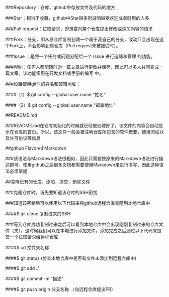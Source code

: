 ###Repository：仓库，github中存放文件及代码的地方

###Star：相当于收藏，github中Star越多则说明越受欢迎或者时用的人多

###Pull request：拉取请求，即想要向某个仓库提出修改或添加内容的请求

###Fork：分支，即从原仓库复制创建一个属于我自己的分支，改动只会出现在这个Fork上，不会影响到原仓库（Pull request未被接受时）。

###Issue ：是将一个任务或问题分配给一个 Issue 进行追踪和管理 的功能。

###Wiki：任何人都能随时对一篇文章进行更改并保存，因此可以多人共同完成一篇文章。该功能常用在开发文档或手册的编写 中。

###设置使用git时的姓名和邮箱地址：

####（1）$ git config --global user.name "姓名"

####（2）$ git config --global user.name "邮箱地址"

##README.md

###README.md在仓库初始化的时候就已经被创建好了，该文件的内容会自动显示在仓库的首页。所以，该文件一般会被注明仓库所包含的软件概要，使用流程以及许可协议等信息

##github Flavored Markdown

###该语法与Markdown语法很相似，因此只需要按原来的Markdown语法进行描述即可。使用github之后很多文档都需要使用Markdown来进行书写，因此这种语法必须掌握

##克隆已有的仓库，添加，提交，删除文件

###克隆仓库时，首先要知道该仓库的SSH密钥

###知道该密钥后可以使用以下代码来将github远程仓库克隆到本地仓库中

####$ git clone 复制过来的SSH

###等到仓库成功复制过来之后可以看到本地仓库中会出现刚刚复制过来的仓库文件（夹），这时候我们可以在本地进行添加文件，添加完成之后通过以下代码来提交一个拉取请求给远程仓库

####$ cd 文件夹名称

####$ git status    (检查本地仓库中是否有文件未添加到远程仓库中)

####$ git add ./

####$ git commit -m "描述"

####$ git push origin 分支名称 （向远程仓库提出PR）




